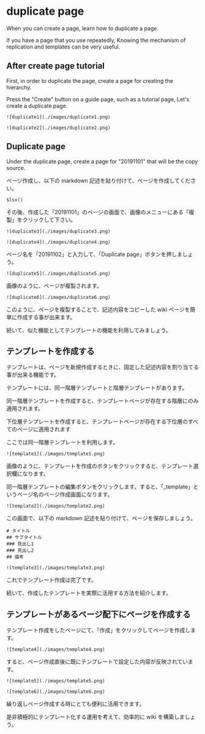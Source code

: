 # duplicate page

When you can create a page, learn how to duplicate a page.

If you have a page that you use repeatedly,
Knowing the mechanism of replication and templates can be very useful.

## After create page tutorial

First, in order to duplicate the page, create a page for creating the hierarchy.

Press the "Create" button on a guide page, such as a tutorial page,
Let's create a duplicate page.


`![duplicate1](./images/duplicate1.png)`

`![duplicate2](./images/duplicate2.png)`

## Duplicate page

Under the duplicate page, create a page for "20191101" that will be the copy source.


ページ作成し、以下の markdown 記述を貼り付けて、ページを作成してください。

```
$lsx()
```

その後、作成した「20191101」のページの画面で、画像のメニューにある「複製」をクリックして下さい。

`![duplicate3](./images/duplicate3.png)`

`![duplicate4](./images/duplicate4.png)`

ページ名を「20191102」と入力して、「Duplicate page」ボタンを押しましょう。

`![duplicate5](./images/duplicate5.png)`

画像のように、ページが複製されます。

`![duplicate6](./images/duplicate6.png)`

このように、ページを複製することで、記述内容をコピーした wiki ページを簡単に作成する事が出来ます。

続いて、似た機能としてテンプレートの機能を利用してみましょう。



## テンプレートを作成する

テンプレートは、ページを新規作成するときに、固定した記述内容を割り当てる事が出来る機能です。

テンプレートには、同一階層テンプレートと階層テンプレートがあります。

同一階層テンプレートを作成すると、テンプレートページが存在する階層にのみ適用されます。

下位層テンプレートを作成すると、テンプレートページが存在する下位層のすべてのページに適用されます

ここでは同一階層テンプレートを利用します。

`![template1](./images/template1.png)`

画像のように、テンプレートを作成のボタンをクリックすると、テンプレート選択欄になります。

同一階層テンプレートの編集ボタンをクリックします。すると、「_template」というページ名のページ作成画面になります。

`![template2](./images/template2.png)`

この画面で、以下の markdown 記述を貼り付けて、ページを保存しましょう。

```
# タイトル
## サブタイトル
### 見出し1
### 見出し2
## 備考
```

`![template3](./images/template3.png)`

これでテンプレート作成は完了です。

続いて、作成したテンプレートを実際に活用する方法を紹介します。

## テンプレートがあるページ配下にページを作成する

テンプレート作成をしたページにて、「作成」をクリックしてページを作成します。

`![template4](./images/template4.png)`

すると、ページ作成直後に既にテンプレートで設定した内容が反映されています。

`![template5](./images/template5.png)`

`![template6](./images/template6.png)`

繰り返しページ作成する時にとても便利に活用できます。

是非積極的にテンプレート化する運用を考えて、効率的に wiki を構築しましょう。
